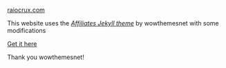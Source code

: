 [raiocrux.com](https://raiocrux.com/)

This website uses the _[Affiliates Jekyll theme](https://github.com/wowthemesnet/affiliates-jekyll-theme)_ by wowthemesnet with some modifications

[Get it here](https://bootstrapstarter.com/template-affiliates-bootstrap-jekyll/)

Thank you wowthemesnet!
